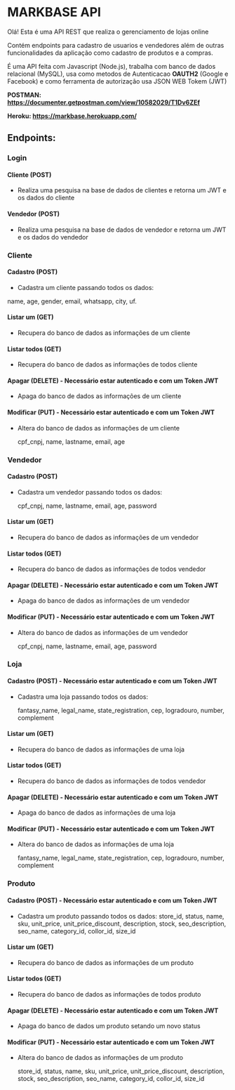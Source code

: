 # MARKBASE API

Olá! Esta é uma API REST que realiza o gerenciamento de lojas online   

Contém endpoints para cadastro de usuarios e vendedores além de outras funcionalidades da aplicação como cadastro de produtos e a compras.

É uma API feita com Javascript (Node.js), trabalha com banco de dados relacional (MySQL), usa como metodos de Autenticacao **OAUTH2** (Google e Facebook) e como ferramenta de autorização usa JSON WEB Tokem (JWT) 


**POSTMAN: https://documenter.getpostman.com/view/10582029/T1Dv6ZEf**

**Heroku: https://markbase.herokuapp.com/**

## Endpoints:

### Login

#### Cliente (POST)

- Realiza uma pesquisa na base de dados de clientes e retorna um JWT e os dados do cliente 

#### Vendedor (POST)

- Realiza uma pesquisa na base de dados de vendedor e retorna um JWT e os dados do vendedor 

### Cliente

#### Cadastro (POST)

- Cadastra um cliente passando todos os dados:

name, age, gender, email, whatsapp, city, uf.

#### Listar um (GET)

- Recupera do banco de dados as informações de um cliente

#### Listar todos (GET)

- Recupera do banco de dados as informações de todos cliente

#### Apagar (DELETE) - Necessário estar autenticado e com um Token JWT

- Apaga do banco de dados as informações de um cliente

#### Modificar (PUT) - Necessário estar autenticado e com um Token JWT

- Altera do banco de dados as informações de um cliente

	cpf_cnpj, name, lastname, email, age


### Vendedor

#### Cadastro (POST)

- Cadastra um vendedor passando todos os dados:

	cpf_cnpj, name, lastname, email, age, password
    

#### Listar um (GET)

- Recupera do banco de dados as informações de um vendedor

#### Listar todos (GET)

- Recupera do banco de dados as informações de todos vendedor

#### Apagar (DELETE) - Necessário estar autenticado e com um Token JWT

- Apaga do banco de dados as informações de um vendedor

#### Modificar (PUT) - Necessário estar autenticado e com um Token JWT

- Altera do banco de dados as informações de um vendedor

	cpf_cnpj, name, lastname, email, age, password

### Loja

#### Cadastro (POST) - Necessário estar autenticado e com um Token JWT

- Cadastra uma loja passando todos os dados:

	fantasy_name, legal_name, state_registration, cep, logradouro, number, complement


#### Listar um (GET)

- Recupera do banco de dados as informações de uma loja

#### Listar todos (GET)

- Recupera do banco de dados as informações de todos vendedor

#### Apagar (DELETE) - Necessário estar autenticado e com um Token JWT

- Apaga do banco de dados as informações de uma loja

#### Modificar (PUT) - Necessário estar autenticado e com um Token JWT

- Altera do banco de dados as informações de uma loja

	fantasy_name, legal_name, state_registration, cep, logradouro, number, complement


### Produto

#### Cadastro (POST) - Necessário estar autenticado e com um Token JWT

- Cadastra um produto passando todos os dados:
	store_id, status, name, sku, unit_price, unit_price_discount, description, stock, seo_description, seo_name, category_id, collor_id, size_id

#### Listar um (GET)

- Recupera do banco de dados as informações de um produto

#### Listar todos (GET)

- Recupera do banco de dados as informações de todos produto

#### Apagar (DELETE) - Necessário estar autenticado e com um Token JWT

- Apaga do banco de dados um produto setando um novo status

#### Modificar (PUT) - Necessário estar autenticado e com um Token JWT

- Altera do banco de dados as informações de um produto

	store_id, status, name, sku, unit_price, unit_price_discount, description, stock, seo_description, seo_name, category_id, collor_id, size_id


